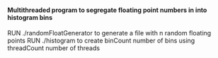 #### Multithreaded program to segregate floating point numbers in into histogram bins 

RUN ./randomFloatGenerator <filename> <n> to generate a file with n random floating points
RUN ./histogram <binCount> <threadCount> <filename> to create binCount number of bins using threadCount number of threads
